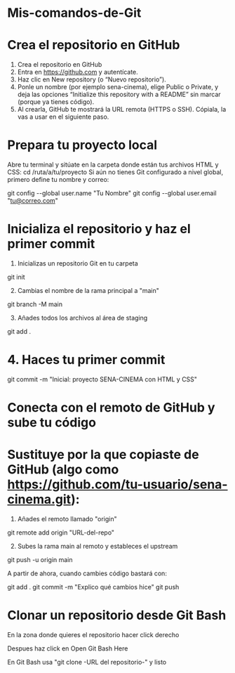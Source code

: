 # Mis-comandos-de-Git

# Crea el repositorio en GitHub
  1. Crea el repositorio en GitHub
  2. Entra en https://github.com y autentícate.
  3. Haz clic en New repository (o “Nuevo repositorio”).
  4. Ponle un nombre (por ejemplo sena-cinema), elige Public o Private, y deja las opciones “Initialize this repository with a README” sin marcar (porque ya tienes código).
  5. Al crearla, GitHub te mostrará la URL remota (HTTPS o SSH). Cópiala, la vas a usar en el siguiente paso.

# Prepara tu proyecto local
   Abre tu terminal y sitúate en la carpeta donde están tus archivos HTML y CSS:
   cd /ruta/a/tu/proyecto
   Si aún no tienes Git configurado a nivel global, primero define tu nombre y correo:
    
   git config --global user.name "Tu Nombre"
   git config --global user.email "tu@correo.com"
    

# Inicializa el repositorio y haz el primer commit
   1. Inicializas un repositorio Git en tu carpeta
   
   
   git init
   

   2. Cambias el nombre de la rama principal a "main"
   
   git branch -M main
   
    
   3. Añades todos los archivos al área de staging
   
   git add .
   
    
   # 4. Haces tu primer commit
   
   git commit -m "Inicial: proyecto SENA-CINEMA con HTML y CSS"
   
   
# Conecta con el remoto de GitHub y sube tu código
# Sustituye <URL-del-repo> por la que copiaste de GitHub (algo como https://github.com/tu-usuario/sena-cinema.git):

 1. Añades el remoto llamado "origin"
 
 git remote add origin "URL-del-repo"
 

 2. Subes la rama main al remoto y estableces el upstream
 
 git push -u origin main


 A partir de ahora, cuando cambies código bastará con:
 
 git add .
 git commit -m "Explico qué cambios hice"
 git push

 # Clonar un repositorio desde Git Bash
 
 En la zona donde quieres el repositorio hacer click derecho
 
 Despues haz click en Open Git Bash Here
 
 En Git Bash usa "git clone -URL del repositorio-" y listo
